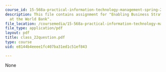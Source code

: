 ```yaml
---
course_id: 15-568a-practical-information-technology-management-spring-2005
description: This file contains assignment for "Enabling Business Strategy with IT
  at the World Bank".
file_location: /coursemedia/15-568a-practical-information-technology-management-spring-2005/e8144b4eeee1fc407ba31ed1c51ef843_class_22question.pdf
file_type: application/pdf
layout: pdf
title: class_22question.pdf
type: course
uid: e8144b4eeee1fc407ba31ed1c51ef843

---
```

None